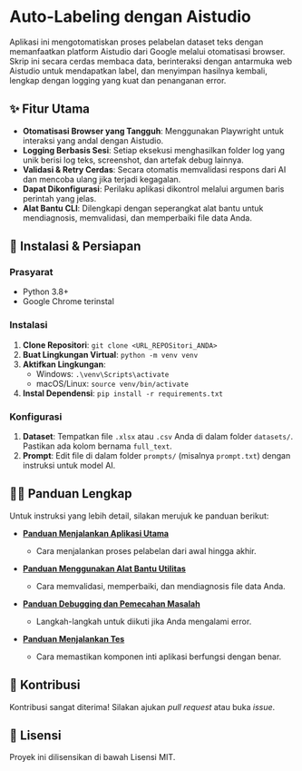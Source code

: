 # Auto-Labeling dengan Aistudio

Aplikasi ini mengotomatiskan proses pelabelan dataset teks dengan memanfaatkan platform Aistudio dari Google melalui otomatisasi browser. Skrip ini secara cerdas membaca data, berinteraksi dengan antarmuka web Aistudio untuk mendapatkan label, dan menyimpan hasilnya kembali, lengkap dengan logging yang kuat dan penanganan error.

## ✨ Fitur Utama

- **Otomatisasi Browser yang Tangguh**: Menggunakan Playwright untuk interaksi yang andal dengan Aistudio.
- **Logging Berbasis Sesi**: Setiap eksekusi menghasilkan folder log yang unik berisi log teks, screenshot, dan artefak debug lainnya.
- **Validasi & Retry Cerdas**: Secara otomatis memvalidasi respons dari AI dan mencoba ulang jika terjadi kegagalan.
- **Dapat Dikonfigurasi**: Perilaku aplikasi dikontrol melalui argumen baris perintah yang jelas.
- **Alat Bantu CLI**: Dilengkapi dengan seperangkat alat bantu untuk mendiagnosis, memvalidasi, dan memperbaiki file data Anda.

## 🚀 Instalasi & Persiapan

### Prasyarat

- Python 3.8+
- Google Chrome terinstal

### Instalasi

1.  **Clone Repositori**: `git clone <URL_REPOSitori_ANDA>`
2.  **Buat Lingkungan Virtual**: `python -m venv venv`
3.  **Aktifkan Lingkungan**:
    - Windows: `.\venv\Scripts\activate`
    - macOS/Linux: `source venv/bin/activate`
4.  **Instal Dependensi**: `pip install -r requirements.txt`

### Konfigurasi

1.  **Dataset**: Tempatkan file `.xlsx` atau `.csv` Anda di dalam folder `datasets/`. Pastikan ada kolom bernama `full_text`.
2.  **Prompt**: Edit file di dalam folder `prompts/` (misalnya `prompt.txt`) dengan instruksi untuk model AI.

## 🏃‍♀️ Panduan Lengkap

Untuk instruksi yang lebih detail, silakan merujuk ke panduan berikut:

- **[Panduan Menjalankan Aplikasi Utama](GUIDE_RUNNING.md)**

  - Cara menjalankan proses pelabelan dari awal hingga akhir.

- **[Panduan Menggunakan Alat Bantu Utilitas](GUIDE_TOOLS.md)**

  - Cara memvalidasi, memperbaiki, dan mendiagnosis file data Anda.

- **[Panduan Debugging dan Pemecahan Masalah](GUIDE_DEBUGGING.md)**

  - Langkah-langkah untuk diikuti jika Anda mengalami error.

- **[Panduan Menjalankan Tes](GUIDE_TESTING.md)**
  - Cara memastikan komponen inti aplikasi berfungsi dengan benar.

## 🤝 Kontribusi

Kontribusi sangat diterima! Silakan ajukan _pull request_ atau buka _issue_.

## 📜 Lisensi

Proyek ini dilisensikan di bawah Lisensi MIT.

